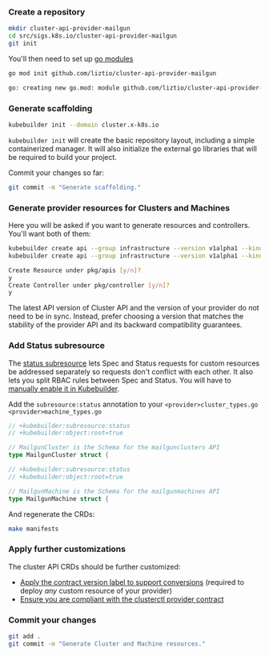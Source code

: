 ### Create a repository

```bash
mkdir cluster-api-provider-mailgun
cd src/sigs.k8s.io/cluster-api-provider-mailgun
git init
```

You'll then need to set up [go modules][gomod]

```bash
go mod init github.com/liztio/cluster-api-provider-mailgun
```
```bash
go: creating new go.mod: module github.com/liztio/cluster-api-provider-mailgun
```
[gomod]: https://github.com/golang/go/wiki/Modules#how-to-define-a-module

### Generate scaffolding

```bash
kubebuilder init --domain cluster.x-k8s.io
```

`kubebuilder init` will create the basic repository layout, including a simple containerized manager.
It will also initialize the external go libraries that will be required to build your project.

Commit your changes so far:

```bash
git commit -m "Generate scaffolding."
```

### Generate provider resources for Clusters and Machines

Here you will be asked if you want to generate resources and controllers.
You'll want both of them:

```bash
kubebuilder create api --group infrastructure --version v1alpha1 --kind MailgunCluster
kubebuilder create api --group infrastructure --version v1alpha1 --kind MailgunMachine
```

```bash
Create Resource under pkg/apis [y/n]?
y
Create Controller under pkg/controller [y/n]?
y
```

The latest API version of Cluster API and the version of your provider do not need to be in sync. Instead, prefer choosing a version that matches the stability of the provider API and its backward compatibility guarantees.

### Add Status subresource

The [status subresource][status] lets Spec and Status requests for custom resources be addressed separately so requests don't conflict with each other.
It also lets you split RBAC rules between Spec and Status. You will have to [manually enable it in Kubebuilder][kbstatus].

Add the `subresource:status` annotation to your `<provider>cluster_types.go` `<provider>machine_types.go`

```go
// +kubebuilder:subresource:status
// +kubebuilder:object:root=true

// MailgunCluster is the Schema for the mailgunclusters API
type MailgunCluster struct {
```

```go
// +kubebuilder:subresource:status
// +kubebuilder:object:root=true

// MailgunMachine is the Schema for the mailgunmachines API
type MailgunMachine struct {
```

And regenerate the CRDs:
```bash
make manifests
```

[status]:  https://kubernetes.io/docs/tasks/access-kubernetes-api/custom-resources/custom-resource-definitions/#status-subresource
[kbstatus]: https://book.kubebuilder.io/reference/generating-crd.html?highlight=status#status

### Apply further customizations

The cluster API CRDs should be further customized:

- [Apply the contract version label to support conversions](../contracts.md#api-version-labels) (required to deploy _any_ custom resource of your provider)
- [Ensure you are compliant with the clusterctl provider contract](../../../clusterctl/provider-contract.md#components-yaml)

### Commit your changes

```bash
git add .
git commit -m "Generate Cluster and Machine resources."
```
